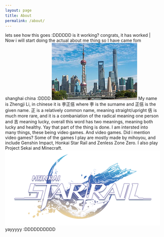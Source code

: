 ```yaml
---
layout: page
title: About
permalink: /about/
---
```


lets see how this goes :DDDDDD
is it working?
congrats, it has worked
|
Now i will start doing the actual about me thing
so 
I have came fom shanghai china :DDDD
![alt text](image.png)
My name is Zhengji Li, in chinese it is 李正佶
where 李 is the surname and 正佶 is the given name.
正 is a relatively common name, meaning straight/upright
佶 is much more rare, and it is a combaniation of the radical meaning one person and 吉 meaning lucky, overall this word has two meanings, meaning both lucky and healthy.
Yay that part of the thing is done.
I am intersted into many things, these being video games. And video games. Did i mention video games?
Some of the games I play are mostly made by mihoyou, and include Genshin Impact, Honkai Star Rail and Zenless Zone Zero. I also play Project Sekai and Minecraft.![alt text](image-1.png)
yayyyyy :DDDDDDDDDD